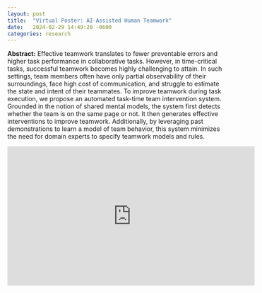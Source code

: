 ```yaml
---
layout: post
title:  "Virtual Poster: AI-Assisted Human Teamwork"
date:   2024-02-29 14:49:20 -0600
categories: research
---
```



**Abstract:** Effective teamwork translates to fewer preventable errors and higher task performance in collaborative tasks. However, in time-critical tasks, successful teamwork becomes highly challenging to attain. In such settings, team members often have only partial observability of their surroundings, face high cost of communication, and struggle to estimate the state and intent of their teammates. To improve teamwork during task execution, we propose an automated task-time team intervention system. Grounded in the notion of shared mental models, the system first detects whether the team is on the same page or not. It then generates effective interventions to improve teamwork. Additionally, by leveraging past demonstrations to learn a model of team behavior, this system minimizes the need for domain experts to specify teamwork models and rules.


<iframe width="560" height="315" src="https://www.youtube.com/embed/pDcoK8m3Zww?si=nqXS7sjJNJoWuIH6" title="YouTube video player" frameborder="0" allow="accelerometer; autoplay; clipboard-write; encrypted-media; gyroscope; picture-in-picture; web-share" referrerpolicy="strict-origin-when-cross-origin" allowfullscreen></iframe>
